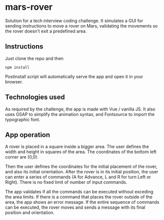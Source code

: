# mars-rover

Solution for a tech interview coding challenge.
It simulates a GUI for sending instructions to move a rover on Mars, validating the movements so the rover doesn't exit a predefined area.

## Instructions

Just clone the repo and then

```
npm install
```

Postinstall script will automatically serve the app and open it in your browser.

## Technologies used

As required by the challenge, the app is made with Vue / vanilla JS.
It also uses GSAP to simplify the animation syntax, and Fontsource to import the typographic font.

## App operation

A rover is placed in a square inside a bigger area.
The user defines the width and height in squares of the area.
The coordinates of the bottom left corner are (0,0).

Then the user defines the coordinates for the initial placement of the rover, and also its initial orientation.
After the rover is in its initial position, the user can enter a series of commands (A for Advance, L and R for turn Left or Right).
There is no fixed limit of number of input commands.

The app validates if all the commands can be executed without exceding the area limits.
If there is a command that places the rover outside of the area, the app shows an error message.
If the entire sequence of commands can be executed, the rover moves and sends a message with its final position and orientation.
